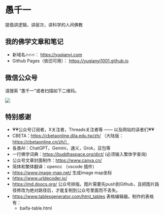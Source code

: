 
# 愚千一

提倡讲逻辑，讲层次，讲科学的人间佛教

## 我的佛学文章和笔记
* 新域名🔥🔥🔥： https://yuqianyi.com
* Github Pages（依旧可用）： https://yuqianyi1001.github.io

## 微信公众号

请搜索 “愚千一”或者扫描如下二维码。

<img src="images/signature.png" >

## 特别感谢

* 💗💗公众号订阅者，X关注者，Threads关注者等 —— 以及网站的读者们💗💗
* CBETA：https://cbetaonline.dila.edu.tw/zh/ （大陆版：https://cbetaonline.cn/zh/）
* 各类AI：ChatGPT，Gemini，通义，Grok，豆包等
* 一行佛学词典：https://buddhaspace.org/dict/ (必须输入繁体字查询)
* 公众号文章封面制作：https://www.canva.cn/
* 简体和繁体翻译：opencc （vscode 插件）
* https://www.image-map.net/ 生成image map坐标
* https://www.urldecoder.io/
* https://md.doocs.org/ 公众号排版。图片需要先push到Github，且把图片路径修改为绝对路径后，才能复制到公众号里面而不丢失。
* https://www.tablesgenerator.com/html_tables  表格编辑器。制作的表格有：
  * baifa-table.html 
